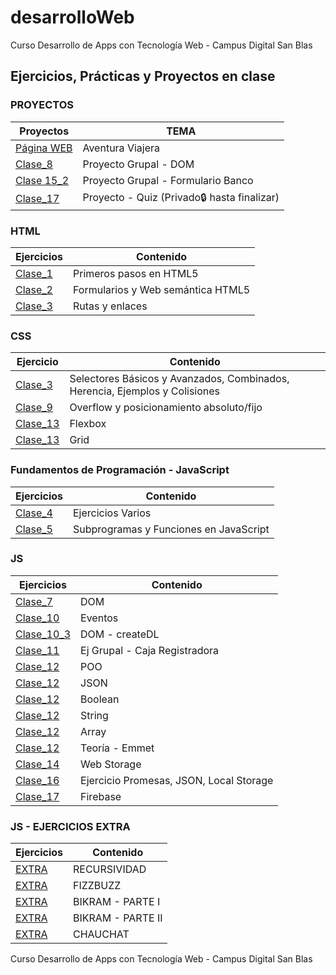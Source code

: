# desarrolloWeb
Curso Desarrollo de Apps con Tecnología Web - Campus Digital San Blas

## Ejercicios, Prácticas y Proyectos en clase

### PROYECTOS

| Proyectos                                                         | TEMA                                        |
| ----------------------------------------------------------------- | ------------------------------------------- |
| [Página WEB](https://github.com/MarcoApunto/aventuraViajera)      | Aventura Viajera                            |
| [Clase_8](https://github.com/MarcoApunto/ejercicioEquipo)         | Proyecto Grupal - DOM                       |
| [Clase 15_2](https://github.com/MarcoApunto/proyectoCodeBankForm) | Proyecto Grupal - Formulario Banco          |
| [Clase_17](https://github.com/MarcoApunto/proyectoQuiz)           | Proyecto - Quiz (Privado🔒 hasta finalizar) |


### HTML

| Ejercicios                                         | Contenido                                    |
| -------------------------------------------------- | -------------------------------------------- |
| [Clase_1](./HTML_CSS/ejercicios-clase1/)           | Primeros pasos en HTML5                      |
| [Clase_2](./HTML_CSS/ejercicios-clase2/)           | Formularios y Web semántica HTML5            |
| [Clase_3](./HTML_CSS/ejercicios-clase3/ej_rutas)   | Rutas y enlaces                              |


### CSS

| Ejercicio                                          | Contenido                                                                   |
| -------------------------------------------------- | --------------------------------------------------------------------------- |
| [Clase_3](./HTML_CSS/ejercicios-clase3/ej_CSS)     | Selectores Básicos y Avanzados, Combinados, Herencia, Ejemplos y Colisiones |
| [Clase_9](./HTML_CSS/ejercicios-clase9)            | Overflow y posicionamiento absoluto/fijo                                    |
| [Clase_13](./HTML_CSS/ejercicios-clase13/flexbox)  | Flexbox                                                                     |
| [Clase_13](./HTML_CSS/ejercicios-clase13/grid)     | Grid                                                                        |


### Fundamentos de Programación - JavaScript

| Ejercicios                                      | Contenido                                   |
| ----------------------------------------------- | ------------------------------------------- |
| [Clase_4](./JavaScript/ejercicios-clase4/)      | Ejercicios Varios                           |
| [Clase_5](./JavaScript/ejercicios-clase5/)      | Subprogramas y Funciones en JavaScript      |


### JS

| Ejercicios                                                  | Contenido                                |
| ----------------------------------------------------------- | ----------------------------------------  |
| [Clase_7](./JavaScript/ejercicios-clase7/)                  | DOM                                      |
| [Clase_10](./JavaScript/ejercicios-clase10/eventos)         | Eventos                                  |
| [Clase_10_3](./Teoría/JS/DOM_Manipulation/)                 | DOM - createDL                           |
| [Clase_11](https://github.com/MarcoApunto/ejercicioCambio)  | Ej Grupal - Caja Registradora            |
| [Clase_12](./JavaScript/ejercicios-clase12/POO/)            | POO                                      |
| [Clase_12](./JavaScript/ejercicios-clase12/JSON/)           | JSON                                     |
| [Clase_12](./JavaScript/ejercicios-clase12/boolean/)        | Boolean                                  |
| [Clase_12](./JavaScript/ejercicios-clase12/string/)         | String                                   |
| [Clase_12](./JavaScript/ejercicios-clase12/array/)          | Array                                    |
| [Clase_12](./Teoría/emmet/)                                 | Teoría - Emmet                           |
| [Clase_14](./JavaScript/ejercicios-clase14/)                | Web Storage                              |
| [Clase_16](./JavaScript/ejercicios-clase16/)                | Ejercicio Promesas, JSON, Local Storage  |
| [Clase_17](./JavaScript/ejercicios-clase17/)                | Firebase                                 |


### JS - EJERCICIOS EXTRA

| Ejercicios                                                  | Contenido                     |
| ----------------------------------------------------------- | ----------------------------- |
| [EXTRA](./JavaScript/ejercicios-extra/recursividad/)        | RECURSIVIDAD                  |
| [EXTRA](./JavaScript/ejercicios-extra/fizzbuzz/)            | FIZZBUZZ                      |
| [EXTRA](./JavaScript/ejercicios-extra/bikram/bikram_parte1) | BIKRAM - PARTE I              |
| [EXTRA](./JavaScript/ejercicios-extra/bikram/bikram_parte2) | BIKRAM - PARTE II             |
| [EXTRA](./JavaScript/ejercicios-extra/chauchat/)            | CHAUCHAT                      |

Curso Desarrollo de Apps con Tecnología Web - Campus Digital San Blas